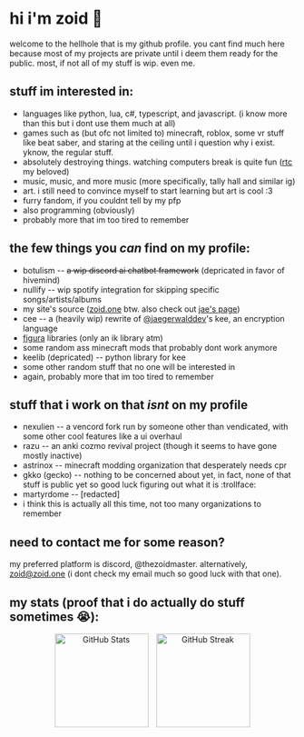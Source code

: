 # hi i'm zoid :wave:
welcome to the hellhole that is my github profile. you cant find much here because most of my projects are private until i deem them ready for the public. most, if not all of my stuff is wip. even me.
## stuff im interested in:
* languages like python, lua, c#, typescript, and javascript. (i know more than this but i dont use them much at all)
* games such as (but ofc not limited to) minecraft, roblox, some vr stuff like beat saber, and staring at the ceiling until i question why i exist. yknow, the regular stuff.
* absolutely destroying things. watching computers break is quite fun ([rtc](https://redscientist.com/rtc) my beloved)
* music, music, and more music (more specifically, tally hall and similar ig)
* art. i still need to convince myself to start learning but art is cool :3
* furry fandom, if you couldnt tell by my pfp
* also programming (obviously)
* probably more that im too tired to remember
## the few things you *can* find on my profile:
* botulism -- ~~a wip discord ai chatbot framework~~ (depricated in favor of hivemind)
* nullify -- wip spotify integration for skipping specific songs/artists/albums
* my site's source ([zoid.one](https://zoid.one) btw. also check out [jae's page](https://jae.zoid.one/))
* cee -- a (heavily wip) rewrite of [@jaegerwalddev](https://github.com/jaegerwalddev)'s kee, an encryption language
* [figura](https://modrinth.com/mod/figura) libraries (only an ik library atm)
* some random ass minecraft mods that probably dont work anymore
* keelib (depricated) -- python library for kee
* some other random stuff that no one will be interested in
* again, probably more that im too tired to remember
## stuff that i work on that *isnt* on my profile
* nexulien -- a vencord fork run by someone other than vendicated, with some other cool features like a ui overhaul
* razu -- an anki cozmo revival project (though it seems to have gone mostly inactive)
* astrinox -- minecraft modding organization that desperately needs cpr
* gkko (gecko) -- nothing to be concerned about yet, in fact, none of that stuff is public yet so good luck figuring out what it is :trollface:
* martyrdome -- [redacted]
* i think this is actually all this time, not too many organizations to remember
## need to contact me for some reason?
my preferred platform is discord, @thezoidmaster. alternatively, zoid@zoid.one (i dont check my email much so good luck with that one).
## my stats (proof that i do actually do stuff sometimes :sob:):
<p align="center">
  <img
    src="https://github-readme-stats.vercel.app/api?username=thezoidmaster&show_icons=true&theme=dark"
    alt="GitHub Stats"
    style="width: auto; height: 165px; margin-right: 10px;"
  />
  <img
    src="https://github-readme-streak-stats.herokuapp.com/?user=thezoidmaster&theme=dark"
    alt="GitHub Streak"
    style="width: auto; height: 165px;"
  />
</p>
